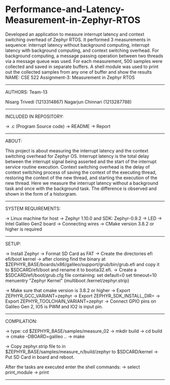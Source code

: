# Performance-and-Latency-Measurement-in-Zephyr-RTOS
Developed an application to measure interrupt latency and context switching overhead of Zephyr RTOS. It performed 3 measurements in sequence: interrupt latency without background computing, interrupt latency with background computing, and context switching overhead. For background computing, a message passing operation between two threads via a message queue was used. For each measurement, 500 samples were collected and saved in separate buffers. A shell module was used to print out the collected samples from any one of buffer and show the results
NAME: CSE 522 Assignment-3: Measurement in Zephyr RTOS
_______________________________________________________________________________________________________________________________________________________________________________________________________

AUTHORS:  Team-13

Nisarg Trivedi (1213314867)
Nagarjun Chinnari (1213287788)
_______________________________________________________________________________________________________________________________________________________________________________________________________

INCLUDED IN REPOSITORY:

-> .c (Program Source code)
-> README
-> Report

_______________________________________________________________________________________________________________________________________________________________________________________________________

ABOUT: 

This project is about measuring the interrupt latency and the context switching overhead for 
Zephyr OS. Interrupt latency is the total delay between the interrupt signal being asserted and the start of the
interrupt service routine execution. Context switching overhead is the delay of context switching
process of saving the context of the executing thread, restoring the context of the new thread, and starting
the execution of the new thread. Here we measure the interrupt latency without a background task and 
once with the background task. The difference is observed and shown in the form of a historgram.
_______________________________________________________________________________________________________________________________________________________________________________________________________

SYSTEM REQUIREMENTS:

-> Linux machine for host
-> Zephyr 1.10.0 and SDK: Zephyr-0.9.2
-> LED
-> Intel Galileo Gen2 board
-> Connecting wires
-> CMake version 3.8.2 or higher is required
_______________________________________________________________________________________________________________________________________________________________________________________________________

SETUP:

-> Install Zephyr
-> Format SD Card as FAT
-> Create the  directories
   efi
   efi/boot
   kernel
-> after cloning find the binary at $ZEPHYR_BASE/boards/x86/galileo/support/grub/bin/grub.efi and copy it to $SDCARD/efi/boot and rename it to bootia32.efi.
-> Create a $SDCARD/efi/boot/grub.cfg file containing: 
   set default=0
   set timeout=10
   menuentry "Zephyr Kernel" {multiboot /kernel/zephyr.strip}

-> Make sure that cmake version is 3.8.2 or higher
-> Export ZEPHYR_GCC_VARIANT=zephyr
-> Export ZEPHYR_SDK_INSTALL_DIR=<sdk installation directory>
-> Export ZEPHYR_TOOLCHAIN_VARIANT=zephyr
-> Connect GPIO pins on Galileo Gen 2, IO5 is PWM and IO2 is input pin.
_______________________________________________________________________________________________________________________________________________________________________________________________________

COMPILATION:

-> type: cd $ZEPHYR_BASE/samples/measure_02
-> mkdir build
-> cd build
-> cmake -DBOARD=galileo ..
-> make

-> Copy zephyr.strip file to in $ZEPHYR_BASE/samples/measure_n/build/zephyr to $SDCARD/kernel
-> Put SD Card in board and reboot.

After the tasks are executed enter the shell commands:
-> select print_module 
-> print
_______________________________________________________________________________________________________________________________________________________________________________________________________

